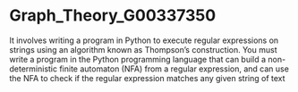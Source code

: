 # Graph_Theory_G00337350
It involves writing a program in Python to execute regular expressions on strings using an algorithm known as Thompson’s construction. You must write a program in the Python programming language that can build a non-deterministic finite automaton (NFA) from a regular expression, and can use the NFA to check if the regular expression matches any given string of text

